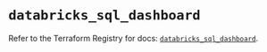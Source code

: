 # `databricks_sql_dashboard`

Refer to the Terraform Registry for docs: [`databricks_sql_dashboard`](https://registry.terraform.io/providers/databricks/databricks/1.36.3/docs/resources/sql_dashboard).
